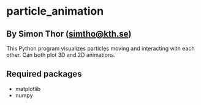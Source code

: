 # particle_animation
## By Simon Thor (simtho@kth.se)
This Python program visualizes  particles moving and interacting with each other. Can both plot 3D and 2D animations.

## Required packages
 - matplotlib
 - numpy
